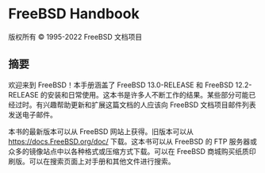 # FreeBSD Handbook

版权所有 © 1995-2022 FreeBSD 文档项目

## 摘要

欢迎来到 FreeBSD！本手册涵盖了 FreeBSD 13.0-RELEASE 和 FreeBSD 12.2-RELEASE 的安装和日常使用。这本书是许多人不断工作的结果。某些部分可能已经过时。有兴趣帮助更新和扩展这篇文档的人应该向 FreeBSD 文档项目邮件列表 发送电子邮件。

本书的最新版本可以从 FreeBSD 网站上获得。旧版本可以从 <https://docs.FreeBSD.org/doc/> 下载。这本书可以从 FreeBSD 的 FTP 服务器或众多的镜像站点中以各种格式或压缩方式下载。可以在 FreeBSD 商城购买纸质印刷版。可以在搜索页面上对手册和其他文件进行搜索。
